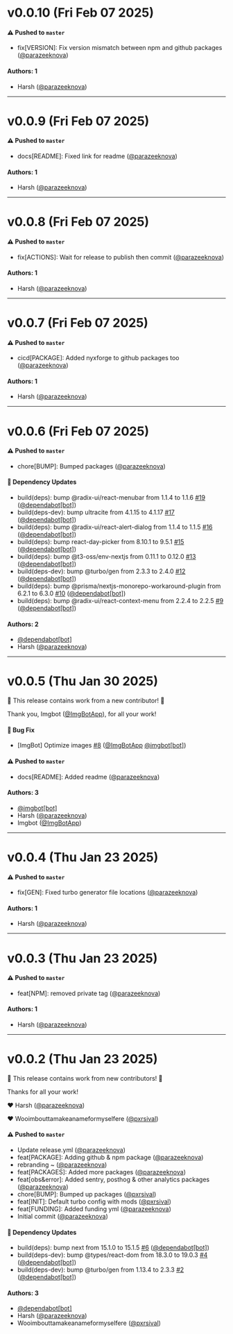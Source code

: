 # v0.0.10 (Fri Feb 07 2025)

#### ⚠️ Pushed to `master`

- fix[VERSION]: Fix version mismatch between npm and github packages ([@parazeeknova](https://github.com/parazeeknova))

#### Authors: 1

- Harsh ([@parazeeknova](https://github.com/parazeeknova))

---

# v0.0.9 (Fri Feb 07 2025)

#### ⚠️ Pushed to `master`

- docs[README]: Fixed link for readme ([@parazeeknova](https://github.com/parazeeknova))

#### Authors: 1

- Harsh ([@parazeeknova](https://github.com/parazeeknova))

---

# v0.0.8 (Fri Feb 07 2025)

#### ⚠️ Pushed to `master`

- fix[ACTIONS]: Wait for release to publish then commit ([@parazeeknova](https://github.com/parazeeknova))

#### Authors: 1

- Harsh ([@parazeeknova](https://github.com/parazeeknova))

---

# v0.0.7 (Fri Feb 07 2025)

#### ⚠️ Pushed to `master`

- cicd[PACKAGE]: Added nyxforge to github packages too ([@parazeeknova](https://github.com/parazeeknova))

#### Authors: 1

- Harsh ([@parazeeknova](https://github.com/parazeeknova))

---

# v0.0.6 (Fri Feb 07 2025)

#### ⚠️ Pushed to `master`

- chore[BUMP]: Bumped packages ([@parazeeknova](https://github.com/parazeeknova))

#### 🔩 Dependency Updates

- build(deps): bump @radix-ui/react-menubar from 1.1.4 to 1.1.6 [#19](https://github.com/parazeeknova/nyxforge/pull/19) ([@dependabot[bot]](https://github.com/dependabot[bot]))
- build(deps-dev): bump ultracite from 4.1.15 to 4.1.17 [#17](https://github.com/parazeeknova/nyxforge/pull/17) ([@dependabot[bot]](https://github.com/dependabot[bot]))
- build(deps): bump @radix-ui/react-alert-dialog from 1.1.4 to 1.1.5 [#16](https://github.com/parazeeknova/nyxforge/pull/16) ([@dependabot[bot]](https://github.com/dependabot[bot]))
- build(deps): bump react-day-picker from 8.10.1 to 9.5.1 [#15](https://github.com/parazeeknova/nyxforge/pull/15) ([@dependabot[bot]](https://github.com/dependabot[bot]))
- build(deps): bump @t3-oss/env-nextjs from 0.11.1 to 0.12.0 [#13](https://github.com/parazeeknova/nyxforge/pull/13) ([@dependabot[bot]](https://github.com/dependabot[bot]))
- build(deps-dev): bump @turbo/gen from 2.3.3 to 2.4.0 [#12](https://github.com/parazeeknova/nyxforge/pull/12) ([@dependabot[bot]](https://github.com/dependabot[bot]))
- build(deps): bump @prisma/nextjs-monorepo-workaround-plugin from 6.2.1 to 6.3.0 [#10](https://github.com/parazeeknova/nyxforge/pull/10) ([@dependabot[bot]](https://github.com/dependabot[bot]))
- build(deps): bump @radix-ui/react-context-menu from 2.2.4 to 2.2.5 [#9](https://github.com/parazeeknova/nyxforge/pull/9) ([@dependabot[bot]](https://github.com/dependabot[bot]))

#### Authors: 2

- [@dependabot[bot]](https://github.com/dependabot[bot])
- Harsh ([@parazeeknova](https://github.com/parazeeknova))

---

# v0.0.5 (Thu Jan 30 2025)

:tada: This release contains work from a new contributor! :tada:

Thank you, Imgbot ([@ImgBotApp](https://github.com/ImgBotApp)), for all your work!

#### 🐛 Bug Fix

- [ImgBot] Optimize images [#8](https://github.com/parazeeknova/nyxforge/pull/8) ([@ImgBotApp](https://github.com/ImgBotApp) [@imgbot[bot]](https://github.com/imgbot[bot]))

#### ⚠️ Pushed to `master`

- docs[README]: Added readme ([@parazeeknova](https://github.com/parazeeknova))

#### Authors: 3

- [@imgbot[bot]](https://github.com/imgbot[bot])
- Harsh ([@parazeeknova](https://github.com/parazeeknova))
- Imgbot ([@ImgBotApp](https://github.com/ImgBotApp))

---

# v0.0.4 (Thu Jan 23 2025)

#### ⚠️ Pushed to `master`

- fix[GEN]: Fixed turbo generator file locations ([@parazeeknova](https://github.com/parazeeknova))

#### Authors: 1

- Harsh ([@parazeeknova](https://github.com/parazeeknova))

---

# v0.0.3 (Thu Jan 23 2025)

#### ⚠️ Pushed to `master`

- feat[NPM]: removed private tag ([@parazeeknova](https://github.com/parazeeknova))

#### Authors: 1

- Harsh ([@parazeeknova](https://github.com/parazeeknova))

---

# v0.0.2 (Thu Jan 23 2025)

:tada: This release contains work from new contributors! :tada:

Thanks for all your work!

:heart: Harsh ([@parazeeknova](https://github.com/parazeeknova))

:heart: Wooimbouttamakeanameformyselfere ([@pxrsival](https://github.com/pxrsival))

#### ⚠️ Pushed to `master`

- Update release.yml ([@parazeeknova](https://github.com/parazeeknova))
- feat[PACKAGE]: Adding github & npm package ([@parazeeknova](https://github.com/parazeeknova))
- rebranding ~ ([@parazeeknova](https://github.com/parazeeknova))
- feat[PACKAGES]: Added more packages ([@parazeeknova](https://github.com/parazeeknova))
- feat[obs&error]: Added sentry, posthog & other analytics packages ([@parazeeknova](https://github.com/parazeeknova))
- chore[BUMP]: Bumped up packages ([@pxrsival](https://github.com/pxrsival))
- feat[INIT]: Default turbo config with mods ([@pxrsival](https://github.com/pxrsival))
- feat[FUNDING]: Added funding yml ([@parazeeknova](https://github.com/parazeeknova))
- Initial commit ([@parazeeknova](https://github.com/parazeeknova))

#### 🔩 Dependency Updates

- build(deps): bump next from 15.1.0 to 15.1.5 [#6](https://github.com/parazeeknova/nyxforge/pull/6) ([@dependabot[bot]](https://github.com/dependabot[bot]))
- build(deps-dev): bump @types/react-dom from 18.3.0 to 19.0.3 [#4](https://github.com/parazeeknova/nyxforge/pull/4) ([@dependabot[bot]](https://github.com/dependabot[bot]))
- build(deps-dev): bump @turbo/gen from 1.13.4 to 2.3.3 [#2](https://github.com/parazeeknova/nyxforge/pull/2) ([@dependabot[bot]](https://github.com/dependabot[bot]))

#### Authors: 3

- [@dependabot[bot]](https://github.com/dependabot[bot])
- Harsh ([@parazeeknova](https://github.com/parazeeknova))
- Wooimbouttamakeanameformyselfere ([@pxrsival](https://github.com/pxrsival))
